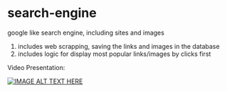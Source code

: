 # search-engine

google like search engine, including sites and images

  1. includes web scrapping, saving the links and images in the database
  2. includes logic for display most popular links/images by clicks first



Video Presentation:

 [![IMAGE ALT TEXT HERE](https://i9.ytimg.com/vi/OIrhmO8LSVE/mq2.jpg?sqp=CLWitvEF&rs=AOn4CLA1xVK6gsTnrWNKWZ9Lb3yFCb_p8A)](https://www.youtube.com/watch?v=OIrhmO8LSVE)


